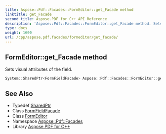 ```yaml
---
title: Aspose::Pdf::Facades::FormEditor::get_Facade method
linktitle: get_Facade
second_title: Aspose.PDF for C++ API Reference
description: 'Aspose::Pdf::Facades::FormEditor::get_Facade method. Sets visual attributes of the field in C++.'
type: docs
weight: 1600
url: /cpp/aspose.pdf.facades/formeditor/get_facade/
---
```

## FormEditor::get_Facade method


Sets visual attributes of the field.

```cpp
System::SharedPtr<FormFieldFacade> Aspose::Pdf::Facades::FormEditor::get_Facade() const
```

## See Also

* Typedef [SharedPtr](../../../system/sharedptr/)
* Class [FormFieldFacade](../../formfieldfacade/)
* Class [FormEditor](../)
* Namespace [Aspose::Pdf::Facades](../../)
* Library [Aspose.PDF for C++](../../../)
